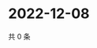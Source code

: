 # 2022-12-08

共 0 条

<!-- BEGIN WEIBO -->
<!-- 最后更新时间 Thu Dec 08 2022 15:13:21 GMT+0800 (China Standard Time) -->

<!-- END WEIBO -->

